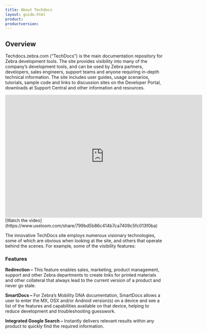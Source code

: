 ```yaml
---
title: About Techdocs
layout: guide.html
product:
productversion:
---
```


## Overview
Techdocs.zebra.com (“TechDocs”) is the main documentation repository for Zebra development tools. The site provides visibility into many of the company’s development tools, and can be used by Zebra partners, developers, sales engineers, support teams and anyone requiring in-depth technical information. The site includes user guides, usage scenarios, tutorials, sample code and links to discussion sites on the Developer Portal, downloads at Support Central and other information and resources. 


<iframe width="630" height="394" src="https://www.useloom.com/embed/799bd5b86c414b7ca7409c5fc013f0ba" frameborder="0" allowfullscreen></iframe>
[Watch the video](https://www.useloom.com/share/799bd5b86c414b7ca7409c5fc013f0ba)
<br>


The innovative TechDocs site employs numerous visionary technologies, some of which are obvious when looking at the site, and others that operate behind the scenes. For example, some of the visibility features: 

### Features
**Redirection –** This feature enables sales, marketing, product management, support and other Zebra departments to create links for printed materials and other collateral that always lead to the current version of a product and never go stale. 

**SmartDocs –** For Zebra’s Mobility DNA documentation, SmartDocs allows a user to enter the MX, OSX and/or Android version(s) on a device and see a list of the features and capabilities available on that device, helping to reduce development and troubleshooting guesswork. 

**Integrated Google Search –** Instantly delivers relevant results within any product to quickly find the required information.


